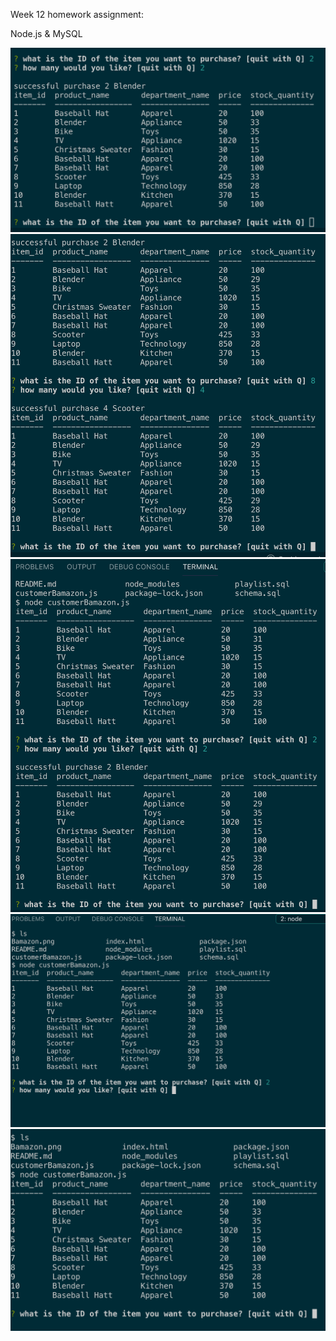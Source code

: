 Week 12 homework assignment:

Node.js & MySQL

![Screen shot 1](/Bamazon.png)
![Screen shot 1](/Bamazon2.png)
![Screen shot 1](/Bamazon3.png)
![Screen shot 1](/Bamazon4.png)
![Screen shot 1](/Bamazon5.png)
